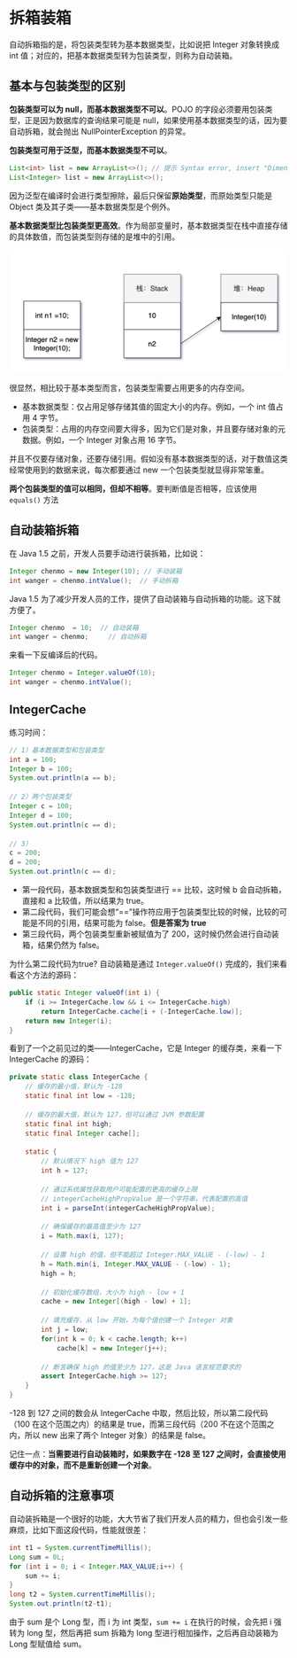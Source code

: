 # 拆箱装箱

自动拆箱指的是，将包装类型转为基本数据类型，比如说把 Integer 对象转换成 int 值；对应的，把基本数据类型转为包装类型，则称为自动装箱。

## 基本与包装类型的区别

**包装类型可以为 null，而基本数据类型不可以**。POJO 的字段必须要用包装类型，正是因为数据库的查询结果可能是 null，如果使用基本数据类型的话，因为要自动拆箱，就会抛出 NullPointerException 的异常。

**包装类型可用于泛型，而基本数据类型不可以**。

```java
List<int> list = new ArrayList<>(); // 提示 Syntax error, insert "Dimensions" to complete ReferenceType
List<Integer> list = new ArrayList<>();
```

因为泛型在编译时会进行类型擦除，最后只保留**原始类型**，而原始类型只能是 Object 类及其子类——基本数据类型是个例外。

**基本数据类型比包装类型更高效**。作为局部变量时，基本数据类型在栈中直接存储的具体数值，而包装类型则存储的是堆中的引用。

![](./img/box-01.png)

很显然，相比较于基本类型而言，包装类型需要占用更多的内存空间。

- 基本数据类型：仅占用足够存储其值的固定大小的内存。例如，一个 int 值占用 4 字节。
- 包装类型：占用的内存空间要大得多，因为它们是对象，并且要存储对象的元数据。例如，一个 Integer 对象占用 16 字节。

并且不仅要存储对象，还要存储引用。假如没有基本数据类型的话，对于数值这类经常使用到的数据来说，每次都要通过 new 一个包装类型就显得非常笨重。

**两个包装类型的值可以相同，但却不相等**。要判断值是否相等，应该使用 `equals()` 方法

## 自动装箱拆箱

在 Java 1.5 之前，开发人员要手动进行装拆箱，比如说：

```java
Integer chenmo = new Integer(10); // 手动装箱
int wanger = chenmo.intValue();  // 手动拆箱
```

Java 1.5 为了减少开发人员的工作，提供了自动装箱与自动拆箱的功能。这下就方便了。

```java
Integer chenmo  = 10;  // 自动装箱
int wanger = chenmo;     // 自动拆箱
```

来看一下反编译后的代码。

```java
Integer chenmo = Integer.valueOf(10);
int wanger = chenmo.intValue();
```

## IntegerCache

练习时间：

```java
// 1）基本数据类型和包装类型
int a = 100;
Integer b = 100;
System.out.println(a == b);

// 2）两个包装类型
Integer c = 100;
Integer d = 100;
System.out.println(c == d);

// 3）
c = 200;
d = 200;
System.out.println(c == d);
```

- 第一段代码，基本数据类型和包装类型进行 == 比较，这时候 b 会自动拆箱，直接和 a 比较值，所以结果为 true。
- 第二段代码，我们可能会想“==”操作符应用于包装类型比较的时候，比较的可能是不同的引用，结果可能为 false。**但是答案为 true**
- 第三段代码，两个包装类型重新被赋值为了 200，这时候仍然会进行自动装箱，结果仍然为 false。

为什么第二段代码为true? 自动装箱是通过 `Integer.valueOf()` 完成的，我们来看看这个方法的源码：

```java
public static Integer valueOf(int i) {
    if (i >= IntegerCache.low && i <= IntegerCache.high)
        return IntegerCache.cache[i + (-IntegerCache.low)];
    return new Integer(i);
}
```

看到了一个之前见过的类——IntegerCache，它是 Integer 的缓存类，来看一下 IntegerCache 的源码：

```java
private static class IntegerCache {
    // 缓存的最小值，默认为 -128
    static final int low = -128;

    // 缓存的最大值，默认为 127，但可以通过 JVM 参数配置
    static final int high;
    static final Integer cache[];

    static {
        // 默认情况下 high 值为 127
        int h = 127;

        // 通过系统属性获取用户可能配置的更高的缓存上限
        // integerCacheHighPropValue 是一个字符串，代表配置的高值
        int i = parseInt(integerCacheHighPropValue);

        // 确保缓存的最高值至少为 127
        i = Math.max(i, 127);

        // 设置 high 的值，但不能超过 Integer.MAX_VALUE - (-low) - 1
        h = Math.min(i, Integer.MAX_VALUE - (-low) - 1);
        high = h;

        // 初始化缓存数组，大小为 high - low + 1
        cache = new Integer[(high - low) + 1];

        // 填充缓存，从 low 开始，为每个值创建一个 Integer 对象
        int j = low;
        for(int k = 0; k < cache.length; k++)
            cache[k] = new Integer(j++);

        // 断言确保 high 的值至少为 127，这是 Java 语言规范要求的
        assert IntegerCache.high >= 127;
    }
}
```

-128 到 127 之间的数会从 IntegerCache 中取，然后比较，所以第二段代码（100 在这个范围之内）的结果是 true，而第三段代码（200 不在这个范围之内，所以 new 出来了两个 Integer 对象）的结果是 false。

记住一点：**当需要进行自动装箱时，如果数字在 -128 至 127 之间时，会直接使用缓存中的对象，而不是重新创建一个对象**。

## 自动拆箱的注意事项

自动装拆箱是一个很好的功能，大大节省了我们开发人员的精力，但也会引发一些麻烦，比如下面这段代码，性能就很差：

```java
int t1 = System.currentTimeMillis();
Long sum = 0L;
for (int i = 0; i < Integer.MAX_VALUE;i++) {
    sum += i;
}
long t2 = System.currentTimeMillis();        
System.out.println(t2-t1);
```

由于 sum 是个 Long 型，而 i 为 int 类型，`sum += i` 在执行的时候，会先把 i 强转为 long 型，然后再把 sum 拆箱为 long 型进行相加操作，之后再自动装箱为 Long 型赋值给 sum。

